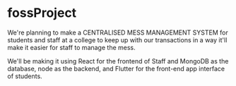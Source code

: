 # fossProject

We're planning to make a CENTRALISED MESS MANAGEMENT SYSTEM for students and staff at a college to keep up with our transactions in a way it'll make it easier for staff to manage the mess.

We'll be making it using React for the frontend of Staff and MongoDB as the database, node as the backend, and Flutter for the front-end app interface of students.
